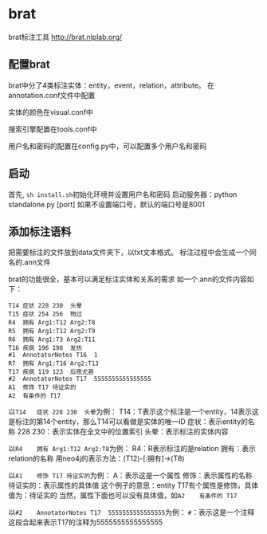 # brat
brat标注工具
http://brat.nlplab.org/
## 配置brat
brat中分了4类标注实体：entity，event，relation，attribute。
在annotation.conf文件中配置

实体的颜色在visual.conf中

搜索引擎配置在tools.conf中

用户名和密码的配置在config.py中，可以配置多个用户名和密码

## 启动
首先, `sh install.sh`初始化环境并设置用户名和密码
启动服务器：python standalone.py [port]
如果不设置端口号，默认的端口号是8001
## 添加标注语料
把需要标注的文件放到data文件夹下，以txt文本格式。
标注过程中会生成一个同名的.ann文件


brat的功能很全，基本可以满足标注实体和关系的需求
如一个.ann的文件内容如下：
```
T14	症状 228 230	头晕
T15	症状 254 256	物过
R4	拥有 Arg1:T12 Arg2:T8	
R5	拥有 Arg1:T12 Arg2:T9	
R6	拥有 Arg1:T3 Arg2:T11	
T16	疾病 196 198	发热
#1	AnnotatorNotes T16	1
R7	拥有 Arg1:T16 Arg2:T13	
T17	疾病 119 123	后夜尤甚
#2	AnnotatorNotes T17	5555555555555555
A1	修饰 T17 待证实的
A2	有条件的 T17
```
以`T14	症状 228 230	头晕`为例：
T14：T表示这个标注是一个entity，14表示这是标注的第14个entity，那么T14可以看做是实体的唯一ID
症状：表示entity的名称
228 230：表示实体在全文中的位置索引
头晕：表示标注的实体内容

以`R4	拥有 Arg1:T12 Arg2:T8`为例：
R4：R表示标注的是relation
拥有：表示relation的名称
用neo4j的表示方法：(T12)-[:拥有]->(T8)

以`A1	修饰 T17 待证实的`为例：
A：表示这是一个属性
修饰：表示属性的名称
待证实的：表示属性的具体值
这个例子的意思：entity T17有个属性是修饰，具体值为：待证实的
当然，属性下面也可以没有具体值，如`A2	有条件的 T17`


以`#2	AnnotatorNotes T17	5555555555555555`为例：
`#`：表示这是一个注释
这段合起来表示T17的注释为5555555555555555
